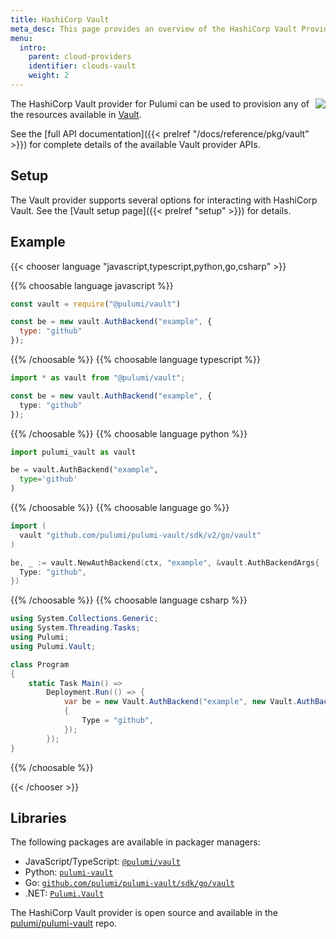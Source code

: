 ```yaml
---
title: HashiCorp Vault
meta_desc: This page provides an overview of the HashiCorp Vault Provider for Pulumi.
menu:
  intro:
    parent: cloud-providers
    identifier: clouds-vault
    weight: 2
---
```


<img src="/logos/tech/vault.png" align="right" class="h-16 px-8 pb-4">

The HashiCorp Vault provider for Pulumi can be used to provision any of the resources available in [Vault](https://www.vaultproject.io/).

See the [full API documentation]({{< prelref "/docs/reference/pkg/vault" >}}) for complete details of the available Vault provider APIs.

## Setup

The Vault provider supports several options for interacting with HashiCorp Vault.  See the [Vault setup page]({{< prelref "setup" >}}) for details.

## Example

{{< chooser language "javascript,typescript,python,go,csharp" >}}

{{% choosable language javascript %}}

```javascript
const vault = require("@pulumi/vault")

const be = new vault.AuthBackend("example", {
  type: "github"
});
```

{{% /choosable %}}
{{% choosable language typescript %}}

```typescript
import * as vault from "@pulumi/vault";

const be = new vault.AuthBackend("example", {
  type: "github"
});
```

{{% /choosable %}}
{{% choosable language python %}}

```python
import pulumi_vault as vault

be = vault.AuthBackend("example",
  type='github'
)
```

{{% /choosable %}}
{{% choosable language go %}}

```go
import (
  vault "github.com/pulumi/pulumi-vault/sdk/v2/go/vault"
)

be, _ := vault.NewAuthBackend(ctx, "example", &vault.AuthBackendArgs{
  Type: "github",
})
```

{{% /choosable %}}
{{% choosable language csharp %}}

```csharp
using System.Collections.Generic;
using System.Threading.Tasks;
using Pulumi;
using Pulumi.Vault;

class Program
{
    static Task Main() =>
        Deployment.Run(() => {
            var be = new Vault.AuthBackend("example", new Vault.AuthBackendArgs
            {
                Type = "github",
            });
        });
}
```

{{% /choosable %}}

{{< /chooser >}}

## Libraries

The following packages are available in packager managers:

* JavaScript/TypeScript: [`@pulumi/vault`](https://www.npmjs.com/package/@pulumi/vault)
* Python: [`pulumi-vault`](https://pypi.org/project/pulumi-vault/)
* Go: [`github.com/pulumi/pulumi-vault/sdk/go/vault`](https://github.com/pulumi/pulumi-vault)
* .NET: [`Pulumi.Vault`](https://www.nuget.org/packages/Pulumi.Vault)

The HashiCorp Vault provider is open source and available in the [pulumi/pulumi-vault](https://github.com/pulumi/pulumi-vault) repo.
